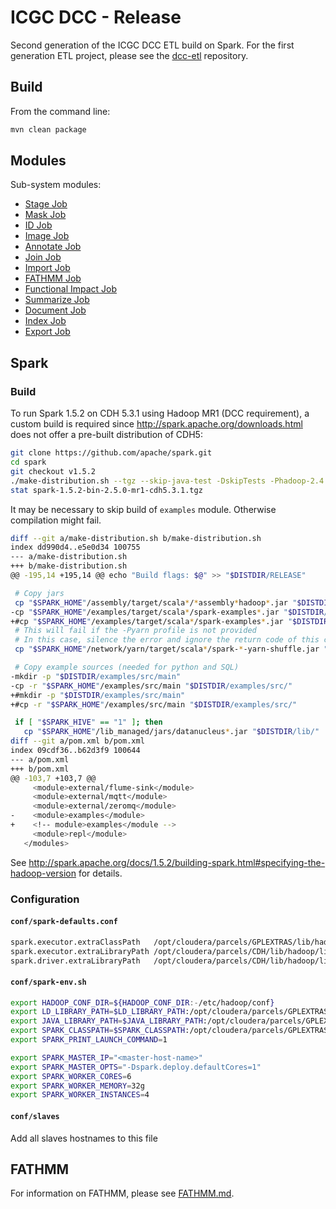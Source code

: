 # ICGC DCC - Release

Second generation of the ICGC DCC ETL build on Spark. For the first generation ETL project, please see the [dcc-etl](https://github.com/icgc-dcc/dcc-etl) repository.

## Build

From the command line:

```bash
mvn clean package
```

## Modules
Sub-system modules:

- [Stage Job](dcc-release-job/dcc-release-job-stage/README.md)
- [Mask Job](dcc-release-job/dcc-release-job-mask/README.md)
- [ID Job](dcc-release-job/dcc-release-job-id/README.md)
- [Image Job](dcc-release-job/dcc-release-job-image/README.md)
- [Annotate Job](dcc-release-job/dcc-release-job-annotate/README.md)
- [Join Job](dcc-release-job/dcc-release-job-join/README.md)
- [Import Job](dcc-release-job/dcc-release-job-import/README.md)
- [FATHMM Job](dcc-release-job/dcc-release-job-fathmm/README.md)
- [Functional Impact Job](dcc-release-job/dcc-release-job-fi/README.md)
- [Summarize Job](dcc-release-job/dcc-release-job-summarize/README.md)
- [Document Job](dcc-release-job/dcc-release-job-document/README.md)
- [Index Job](dcc-release-job/dcc-release-job-index/README.md)
- [Export Job](dcc-release-job/dcc-release-job-export/README.md)

## Spark

### Build

To run Spark 1.5.2 on CDH 5.3.1 using Hadoop MR1 (DCC requirement), a custom build is required since http://spark.apache.org/downloads.html does not offer a pre-built distribution of CDH5:

```bash
git clone https://github.com/apache/spark.git
cd spark
git checkout v1.5.2
./make-distribution.sh --tgz --skip-java-test -DskipTests -Phadoop-2.4 -Dhadoop.version=2.5.0-mr1-cdh5.3.1
stat spark-1.5.2-bin-2.5.0-mr1-cdh5.3.1.tgz
```

It may be necessary to skip build of `examples` module. Otherwise compilation might fail.

```bash
diff --git a/make-distribution.sh b/make-distribution.sh
index dd990d4..e5e0d34 100755
--- a/make-distribution.sh
+++ b/make-distribution.sh
@@ -195,14 +195,14 @@ echo "Build flags: $@" >> "$DISTDIR/RELEASE"

 # Copy jars
 cp "$SPARK_HOME"/assembly/target/scala*/*assembly*hadoop*.jar "$DISTDIR/lib/"
-cp "$SPARK_HOME"/examples/target/scala*/spark-examples*.jar "$DISTDIR/lib/"
+#cp "$SPARK_HOME"/examples/target/scala*/spark-examples*.jar "$DISTDIR/lib/"
 # This will fail if the -Pyarn profile is not provided
 # In this case, silence the error and ignore the return code of this command
 cp "$SPARK_HOME"/network/yarn/target/scala*/spark-*-yarn-shuffle.jar "$DISTDIR/lib/" &> /dev/null || :

 # Copy example sources (needed for python and SQL)
-mkdir -p "$DISTDIR/examples/src/main"
-cp -r "$SPARK_HOME"/examples/src/main "$DISTDIR/examples/src/"
+#mkdir -p "$DISTDIR/examples/src/main"
+#cp -r "$SPARK_HOME"/examples/src/main "$DISTDIR/examples/src/"

 if [ "$SPARK_HIVE" == "1" ]; then
   cp "$SPARK_HOME"/lib_managed/jars/datanucleus*.jar "$DISTDIR/lib/"
diff --git a/pom.xml b/pom.xml
index 09cdf36..b62d3f9 100644
--- a/pom.xml
+++ b/pom.xml
@@ -103,7 +103,7 @@
     <module>external/flume-sink</module>
     <module>external/mqtt</module>
     <module>external/zeromq</module>
-    <module>examples</module>
+    <!-- module>examples</module -->
     <module>repl</module>
   </modules>
```

See http://spark.apache.org/docs/1.5.2/building-spark.html#specifying-the-hadoop-version for details.


### Configuration

#### `conf/spark-defaults.conf`

```bash
spark.executor.extraClassPath   /opt/cloudera/parcels/GPLEXTRAS/lib/hadoop/lib/hadoop-lzo.jar
spark.executor.extraLibraryPath /opt/cloudera/parcels/CDH/lib/hadoop/lib/native:/opt/cloudera/parcels/GPLEXTRAS/lib/hadoop/lib/native
spark.driver.extraLibraryPath   /opt/cloudera/parcels/CDH/lib/hadoop/lib/native:/opt/cloudera/parcels/GPLEXTRAS/lib/hadoop/lib/native
```

#### `conf/spark-env.sh`

```bash
export HADOOP_CONF_DIR=${HADOOP_CONF_DIR:-/etc/hadoop/conf}
export LD_LIBRARY_PATH=$LD_LIBRARY_PATH:/opt/cloudera/parcels/GPLEXTRAS/lib/hadoop/lib/native:/opt/cloudera/parcels/CDH/lib/hadoop/lib/native
export JAVA_LIBRARY_PATH=$JAVA_LIBRARY_PATH:/opt/cloudera/parcels/GPLEXTRAS/lib/hadoop/lib/native:/opt/cloudera/parcels/CDH/lib/hadoop/lib/native
export SPARK_CLASSPATH=$SPARK_CLASSPATH:/opt/cloudera/parcels/GPLEXTRAS/lib/hadoop/lib/hadoop-lzo.jar
export SPARK_PRINT_LAUNCH_COMMAND=1

export SPARK_MASTER_IP="<master-host-name>"
export SPARK_MASTER_OPTS="-Dspark.deploy.defaultCores=1"
export SPARK_WORKER_CORES=6
export SPARK_WORKER_MEMORY=32g
export SPARK_WORKER_INSTANCES=4
```

#### `conf/slaves`

Add all slaves hostnames to this file

## FATHMM

For information on FATHMM, please see [FATHMM.md]().
